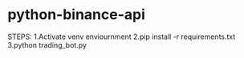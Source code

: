 ﻿# python-binance-api

STEPS:
1.Activate venv enviournment
2.pip install -r requirements.txt
3.python trading_bot.py

